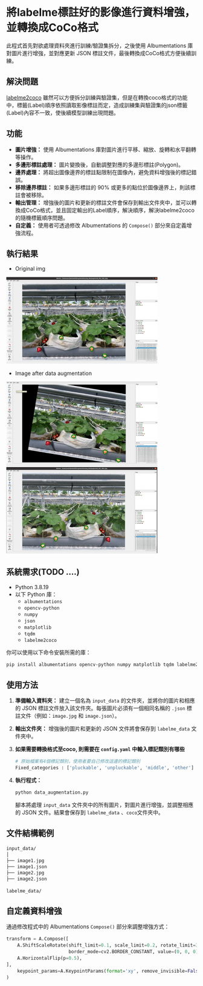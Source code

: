 # 將labelme標註好的影像進行資料增強，並轉換成CoCo格式

此程式首先對欲處理資料夾進行訓練/驗證集拆分，之後使用 Albumentations 庫對圖片進行增強，並對應更新 JSON 標註文件，最後轉換成CoCo格式方便後續訓練。

## 解決問題
[labelme2coco](https://github.com/fcakyon/labelme2coco) 雖然可以方便拆分訓練與驗證集，但是在轉換coco格式的功能中，標籤(Label)順序依照讀取影像標註而定，造成訓練集與驗證集的json標籤(Label)內容不一致，使後續模型訓練出現問題。

## 功能

- **圖片增強：** 使用 Albumentations 庫對圖片進行平移、縮放、旋轉和水平翻轉等操作。
- **多邊形標註處理：** 圖片變換後，自動調整對應的多邊形標註(Polygon)。
- **邊界處理：** 將超出圖像邊界的標註點限制在圖像內，避免資料增強後的標記錯誤。
- **移除邊界標註：** 如果多邊形標註的 90% 或更多的點位於圖像邊界上，則該標註會被移除。
- **輸出管理：** 增強後的圖片和更新的標註文件會保存到輸出文件夾中，並可以轉換成CoCo格式，並且固定輸出的Label順序，解決順序，解決labelme2coco的隨機標籤順序問題。
- **自定義：** 使用者可透過修改 Albumentations 的 `Compose()` 部分來自定義增強流程。

## 執行結果
- Original img  
<img src="images/original_Image.jpg" alt="Original Image" width="400"/>

- Image after data augmentation  
<img src="images/example_1.jpg" alt="Example 1" width="400"/>  
<img src="images/example_2.jpg" alt="Example 2" width="400"/>

## 系統需求(TODO ....)

- Python 3.8.19
- 以下 Python 庫：
  - `albumentations`
  - `opencv-python`
  - `numpy`
  - `json`
  - `matplotlib`
  - `tqdm`
  - `labelme2coco`

你可以使用以下命令安裝所需的庫：

```bash
pip install albumentations opencv-python numpy matplotlib tqdm labelme2coco
```

## 使用方法

1. **準備輸入資料夾：** 建立一個名為 `input_data` 的文件夾，並將你的圖片和相應的 JSON 標註文件放入該文件夾。每張圖片必須有一個相同名稱的 `.json` 標註文件（例如：`image.jpg` 和 `image.json`）。

2. **輸出文件夾：** 增強後的圖片和更新的 JSON 文件將會保存到 `labelme_data` 文件夾中。

3. **如果需要轉換格式至coco, 則需要在 `config.yaml` 中輸入標記類別有哪些**

    ```bash
    # 原始檔案有4個標記類別，使用者要自己修改這邊的標記類別
    Fixed_categories : ['pluckable', 'unpluckable', 'middle', 'other']
    ```

4. **執行程式：**
   
   ```bash
   python data_augmentation.py
   ```

   腳本將處理 `input_data` 文件夾中的所有圖片，對圖片進行增強，並調整相應的 JSON 文件。結果會保存到 `labelme_data` 、`coco`文件夾中。

## 文件結構範例

```
input_data/
│
├── image1.jpg
├── image1.json
├── image2.jpg
├── image2.json

labelme_data/
```


## 自定義資料增強

通過修改程式中的 Albumentations `Compose()` 部分來調整增強方式：

```python
transform = A.Compose([
    A.ShiftScaleRotate(shift_limit=0.1, scale_limit=0.2, rotate_limit=30, p=1.0, 
                       border_mode=cv2.BORDER_CONSTANT, value=(0, 0, 0)),  # 黑色背景填充
    A.HorizontalFlip(p=0.5),
],
    keypoint_params=A.KeypointParams(format='xy', remove_invisible=False)
)
```